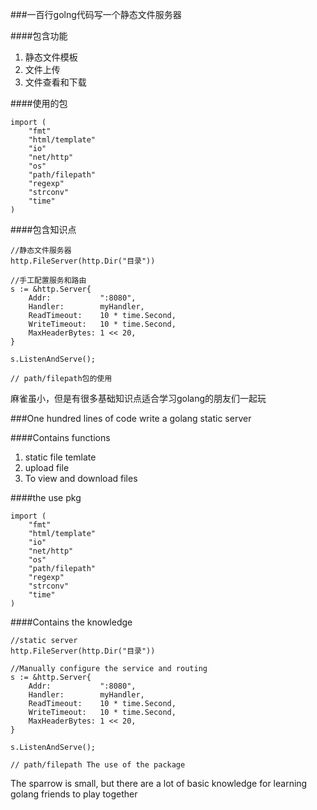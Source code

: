 
###一百行golng代码写一个静态文件服务器

####包含功能 

1. 静态文件模板
2. 文件上传
3. 文件查看和下载

####使用的包

	import (
		"fmt"
		"html/template"
		"io"
		"net/http"
		"os"
		"path/filepath"
		"regexp"
		"strconv"
		"time"
	)

####包含知识点

	//静态文件服务器
	http.FileServer(http.Dir("目录"))

	//手工配置服务和路由
	s := &http.Server{
		Addr:           ":8080",
		Handler:        myHandler,
		ReadTimeout:    10 * time.Second,
		WriteTimeout:   10 * time.Second,
		MaxHeaderBytes: 1 << 20,
	}

	s.ListenAndServe();

	// path/filepath包的使用

麻雀虽小，但是有很多基础知识点适合学习golang的朋友们一起玩

###One hundred lines of code write a golang static server

####Contains functions 

1. static file temlate 
2. upload file
3. To view and download files

####the use pkg

	import (
		"fmt"
		"html/template"
		"io"
		"net/http"
		"os"
		"path/filepath"
		"regexp"
		"strconv"
		"time"
	)

####Contains the knowledge

	//static server
	http.FileServer(http.Dir("目录"))

	//Manually configure the service and routing
	s := &http.Server{
		Addr:           ":8080",
		Handler:        myHandler,
		ReadTimeout:    10 * time.Second,
		WriteTimeout:   10 * time.Second,
		MaxHeaderBytes: 1 << 20,
	}

	s.ListenAndServe();

	// path/filepath The use of the package 

The sparrow is small, but there are a lot of basic knowledge for learning golang friends to play together

